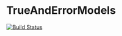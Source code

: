 # TrueAndErrorModels

[![Build Status](https://github.com/itsdfish/TrueAndErrorModels.jl/actions/workflows/CI.yml/badge.svg?branch=main)](https://github.com/itsdfish/TrueAndErrorModels.jl/actions/workflows/CI.yml?query=branch%3Amain)
